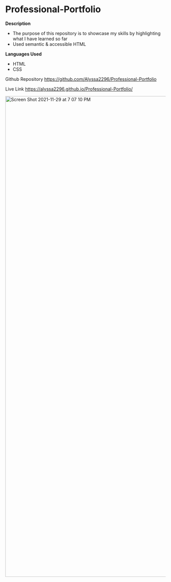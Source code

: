 # Professional-Portfolio

**Description**

- The purpose of this repository is to showcase my skills by highlighting what I have learned so far
- Used semantic & accessible HTML

**Languages Used**

- HTML
- CSS

Github Repository https://github.com/Alyssa2296/Professional-Portfolio

Live Link https://alyssa2296.github.io/Professional-Portfolio/


<img width="1512" alt="Screen Shot 2021-11-29 at 7 07 10 PM" src="https://user-images.githubusercontent.com/93450557/143978743-93d0f2d0-eb54-4ded-afa0-6dadad3ef1b8.png">


